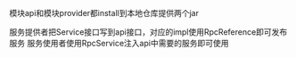 模块api和模块provider都install到本地仓库提供两个jar

服务提供者把Service接口写到api接口，对应的impl使用RpcReference即可发布服务
服务使用者使用RpcService注入api中需要的服务即可使用